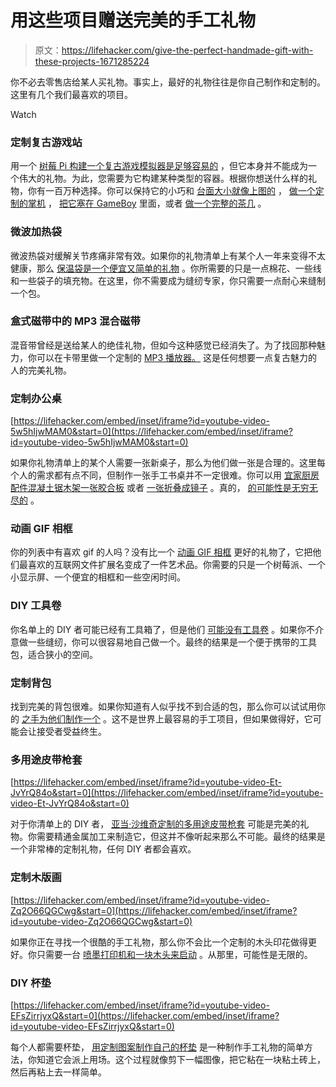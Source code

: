 # 用这些项目赠送完美的手工礼物

> 原文：<https://lifehacker.com/give-the-perfect-handmade-gift-with-these-projects-1671285224>

你不必去零售店给某人买礼物。事实上，最好的礼物往往是你自己制作和定制的。这里有几个我们最喜欢的项目。

Watch

### 定制复古游戏站

用一个 [树莓 Pi 构建一个复古游戏模拟器是足够容易的](https://lifehacker.com/how-to-turn-your-raspberry-pi-into-a-retro-game-console-498561192) ，但它本身并不能成为一个伟大的礼物。为此，您需要为它构建某种类型的容器。根据你想送什么样的礼物，你有一百万种选择。你可以保持它的小巧和 [台面大小就像上图的](http://lifehacker.com/build-your-own-two-player-bartop-arcade-machine-1655975529) ， [做一个定制的掌机](http://lifehacker.com/how-to-build-a-handheld-raspberry-pi-powered-game-cons-1663675758) ， [把它塞在 GameBoy](http://lifehacker.com/build-a-raspberry-pi-powered-retro-game-console-inside-1587126445) 里面，或者 [做一个完整的茶几](http://lifehacker.com/how-to-create-the-ultimate-tech-infused-retro-arcade-co-521331796) 。

### 微波加热袋

微波热袋对缓解关节疼痛非常有效。如果你的礼物清单上有某个人一年来变得不太健康，那么 [保温袋是一个便宜又简单的礼物](https://lifehacker.com/make-a-diy-microwave-heat-bag-1508417772) 。你所需要的只是一点棉花、一些线和一些袋子的填充物。在这里，你不需要成为缝纫专家，你只需要一点耐心来缝制一个包。

### 盒式磁带中的 MP3 混合磁带

混音带曾经是送给某人的绝佳礼物，但如今这种感觉已经消失了。为了找回那种魅力，你可以在卡带里做一个定制的 [MP3 播放器。](https://lifehacker.com/make-an-mp3-player-out-of-an-old-cassette-1635360208) 这是任何想要一点复古魅力的人的完美礼物。

### 定制办公桌

 [https://lifehacker.com/embed/inset/iframe?id=youtube-video-5w5hIjwMAM0&start=0](https://lifehacker.com/embed/inset/iframe?id=youtube-video-5w5hIjwMAM0&start=0) 

如果你礼物清单上的某个人需要一张新桌子，那么为他们做一张是合理的。这里每个人的需求都有点不同，但制作一张手工书桌并不一定很难。你可以用 [宜家厨房配件](https://lifehacker.com/this-diy-office-desk-is-super-sturdy-built-from-ikea-k-1575339847)[混凝土](http://lifehacker.com/build-a-good-looking-concrete-computer-desk-1113670297)[锯木架](http://workshop.lifehacker.com/build-your-own-sawhorse-desk-for-more-work-space-1623940080)[一张胶合板](http://lifehacker.com/build-a-space-saving-multi-utility-desk-from-a-single-s-1554248243) 或者 [一张折叠成镜子](http://lifehacker.com/this-diy-desk-saves-space-folds-up-into-a-wall-mirror-1602552505) 。真的， [的可能性是无穷无尽的](http://lifehacker.com/learn-the-basics-of-building-your-own-computer-desk-wit-1596509715) 。

### 动画 GIF 相框

你的列表中有喜欢 gif 的人吗？没有比一个 [动画 GIF 相框](https://lifehacker.com/make-an-animated-gif-photo-frame-with-a-raspberry-pi-1658839211) 更好的礼物了，它把他们最喜欢的互联网文件扩展名变成了一件艺术品。你需要的只是一个树莓派、一个小显示屏、一个便宜的相框和一些空闲时间。

### DIY 工具卷

你名单上的 DIY 者可能已经有工具箱了，但是他们 [可能没有工具卷](https://lifehacker.com/make-your-own-tool-roll-for-easy-storage-and-transporta-1607269041) 。如果你不介意做一些缝纫，你可以很容易地自己做一个。最终的结果是一个便于携带的工具包，适合狭小的空间。

### 定制背包

找到完美的背包很难。如果你知道有人似乎找不到合适的包，那么你可以试试用你的 [之手为他们制作一个](https://lifehacker.com/how-to-design-and-sew-a-backpack-1598587633) 。这不是世界上最容易的手工项目，但如果做得好，它可能会让接受者受益终生。

### 多用途皮带枪套

 [https://lifehacker.com/embed/inset/iframe?id=youtube-video-Et-JvYrQ84o&start=0](https://lifehacker.com/embed/inset/iframe?id=youtube-video-Et-JvYrQ84o&start=0) 

对于你清单上的 DIY 者， [亚当·沙维奇定制的多用途皮带枪套](https://lifehacker.com/make-your-own-version-of-adam-savages-multi-tool-belt-h-1576857553) 可能是完美的礼物。你需要精通金属加工来制造它，但这并不像听起来那么不可能。最终的结果是一个非常棒的定制礼物，任何 DIY 者都会喜欢。

### 定制木版画

 [https://lifehacker.com/embed/inset/iframe?id=youtube-video-Zq2O66QGCwg&start=0](https://lifehacker.com/embed/inset/iframe?id=youtube-video-Zq2O66QGCwg&start=0) 

如果你正在寻找一个很酷的手工礼物，那么你不会比一个定制的木头印花做得更好。你只需要一台 [喷墨打印机和一块木头来启动](https://lifehacker.com/transfer-inkjet-printed-images-to-wood-with-almost-no-1568969360) 。从那里，可能性是无限的。

### **DIY 杯垫**

 [https://lifehacker.com/embed/inset/iframe?id=youtube-video-EFsZirrjyxQ&start=0](https://lifehacker.com/embed/inset/iframe?id=youtube-video-EFsZirrjyxQ&start=0) 

每个人都需要杯垫， [用定制图案制作自己的杯垫](https://lifehacker.com/make-your-own-diy-printed-coasters-1523088018) 是一种制作手工礼物的简单方法，你知道它会派上用场。这个过程就像剪下一幅图像，把它粘在一块粘土砖上，然后再粘上去一样简单。